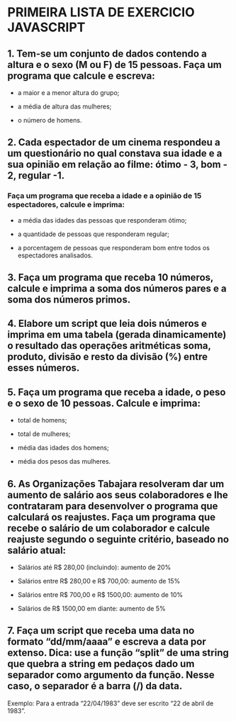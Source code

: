 # PRIMEIRA LISTA DE EXERCICIO JAVASCRIPT

## 1. Tem-se um conjunto de dados contendo a altura e o sexo (M ou F) de 15 pessoas. Faça um programa que calcule e escreva:

- a maior e a menor altura do grupo;

- a média de altura das mulheres;

- o número de homens.

## 2. Cada espectador de um cinema respondeu a um questionário no qual constava sua idade e a sua opinião em relação ao filme: ótimo - 3, bom - 2, regular -1.

### Faça um programa que receba a idade e a opinião de 15 espectadores, calcule e imprima:

- a média das idades das pessoas que responderam ótimo;

- a quantidade de pessoas que responderam regular;

- a porcentagem de pessoas que responderam bom entre todos os espectadores analisados.

## 3. Faça um programa que receba 10 números, calcule e imprima a soma dos números pares e a soma dos números primos.

## 4. Elabore um script que leia dois números e imprima em uma tabela (gerada dinamicamente) o resultado das operações aritméticas soma, produto, divisão e resto da divisão (%) entre esses números.

## 5. Faça um programa que receba a idade, o peso e o sexo de 10 pessoas. Calcule e imprima:

- total de homens;

- total de mulheres;

- média das idades dos homens;

- média dos pesos das mulheres.

## 6. As Organizações Tabajara resolveram dar um aumento de salário aos seus colaboradores e lhe contrataram para desenvolver o programa que calculará os reajustes. Faça um programa que recebe o salário de um colaborador e calcule reajuste segundo o seguinte critério, baseado no salário atual:

- Salários até R$ 280,00 (incluindo): aumento de 20%

- Salários entre R$ 280,00 e R$ 700,00: aumento de 15%

- Salários entre R$ 700,00 e R$ 1500,00: aumento de 10%

- Salários de R$ 1500,00 em diante: aumento de 5%

## 7. Faça um script que receba uma data no formato “dd/mm/aaaa” e escreva a data por extenso. Dica: use a função “split” de uma string que quebra a string em pedaços dado um separador como argumento da função. Nesse caso, o separador é a barra (/) da data.

Exemplo: Para a entrada “22/04/1983” deve ser escrito “22 de abril de 1983”.
